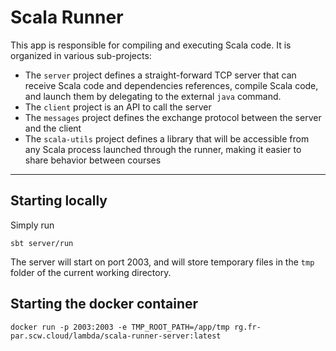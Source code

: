 # Scala Runner

This app is responsible for compiling and executing Scala code.
It is organized in various sub-projects:

- The `server` project defines a straight-forward TCP server that can receive Scala code and
dependencies references, compile Scala code, and launch them by delegating to the external `java` command.
- The `client` project is an API to call the server
- The `messages` project defines the exchange protocol between the server and the client
- The `scala-utils` project defines a library that will be accessible from any Scala process
launched through the runner, making it easier to share behavior between courses

---

## Starting locally

Simply run

```
sbt server/run
```

The server will start on port 2003, and will store temporary files in the `tmp` folder of
the current working directory.

## Starting the docker container

```
docker run -p 2003:2003 -e TMP_ROOT_PATH=/app/tmp rg.fr-par.scw.cloud/lambda/scala-runner-server:latest
```
